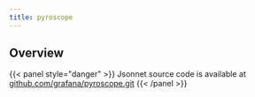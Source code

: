 ```yaml
---
title: pyroscope
---
```


## Overview



{{< panel style="danger" >}}
Jsonnet source code is available at [github.com/grafana/pyroscope.git](https://github.com/grafana/pyroscope.git/tree/master/operations/pyroscope/jsonnet/pyroscope-mixin/pyroscope-mixin)
{{< /panel >}}


